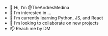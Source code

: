 - 👋 Hi, I’m @TheAndresMedina
- 👀 I’m interested in ...
- 🌱 I’m currently learning Python, JS, and React
- 💞️ I’m looking to collaborate on new projects 
- 📫 Reach me by DM

<!---
TheAndresMedina/TheAndresMedina is a ✨ special ✨ repository because its `README.md` (this file) appears on your GitHub profile.
You can click the Preview link to take a look at your changes.
--->

